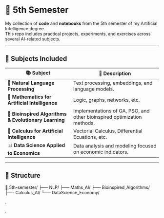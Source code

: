 # 🧠 5th Semester  

My collection of **code** and **notebooks** from the 5th semester of my Artificial Intelligence degree.  
This repo includes practical projects, experiments, and exercises across several AI-related subjects.  

---

## 🏫 Subjects Included  

| 📚 Subject | 🧩 Description |
|------------|----------------|
| 🤖 **Natural Language Processing** | Text processing, embeddings, and language models. |
| 📐 **Mathematics for Artificial Intelligence** | Logic, graphs, networks, etc. |
| 🧬 **Bioinspired Algorithms & Evolutionary Learning** | Implementations of GA, PSO, and other bioinspired optimization methods. |
| 🔢 **Calculus for Artificial Intelligence** | Vectorial Calculus, Differential Ecuations, etc. |
| 📊 **Data Science Applied to Economics** | Data analysis and modeling focused on economic indicators. |

---

## 📂 Structure  
📁 5th-semester/
├── NLP/ 
├── Maths_AI/ 
├── Bioinspired_Algorithms/ 
├── Calculus_AI/ 
└── DataScience_Economy/ 

.

.


